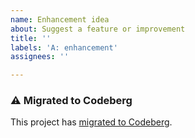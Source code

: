 ```yaml
---
name: Enhancement idea
about: Suggest a feature or improvement
title: ''
labels: 'A: enhancement'
assignees: ''

---
```


### ⚠️ Migrated to Codeberg

This project has [migrated to Codeberg](https://codeberg.org/dwl/dwl).

